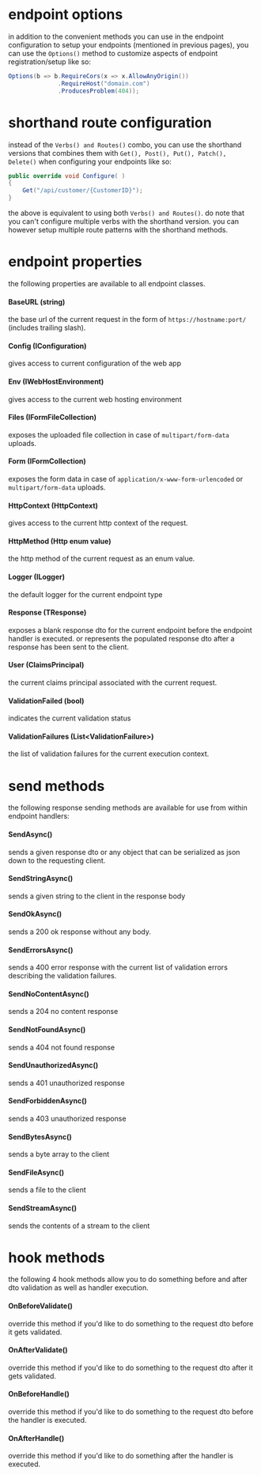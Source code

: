 # endpoint options
in addition to the convenient methods you can use in the endpoint configuration to setup your endpoints (mentioned in previous pages), you can use the `Options()` method to customize aspects of endpoint registration/setup like so:
```csharp
Options(b => b.RequireCors(x => x.AllowAnyOrigin())
              .RequireHost("domain.com")
              .ProducesProblem(404));
```

# shorthand route configuration

instead of the `Verbs() and Routes()` combo, you can use the shorthand versions that combines them with `Get(), Post(), Put(), Patch(), Delete()` when configuring your endpoints like so:
```csharp
public override void Configure( )
{
    Get("/api/customer/{CustomerID}");
}
```
the above is equivalent to using both `Verbs() and Routes()`. do note that you can't configure multiple verbs with the shorthand version. you can however setup multiple route patterns with the shorthand methods.

# endpoint properties
the following properties are available to all endpoint classes.

#### BaseURL (string)
the base url of the current request in the form of `https://hostname:port/` (includes trailing slash).

#### Config (IConfiguration)
gives access to current configuration of the web app

#### Env (IWebHostEnvironment)
gives access to the current web hosting environment

#### Files (IFormFileCollection)
exposes the uploaded file collection in case of `multipart/form-data` uploads.

#### Form (IFormCollection)
exposes the form data in case of `application/x-www-form-urlencoded` or `multipart/form-data` uploads.

#### HttpContext (HttpContext)
gives access to the current http context of the request.

#### HttpMethod (Http enum value)
the http method of the current request as an enum value.

#### Logger (ILogger)
the default logger for the current endpoint type

#### Response (TResponse)
exposes a blank response dto for the current endpoint before the endpoint handler is executed. or represents the populated response dto after a response has been sent to the client.

#### User (ClaimsPrincipal)
the current claims principal associated with the current request.

#### ValidationFailed (bool)
indicates the current validation status

#### ValidationFailures (List\<ValidationFailure\>)
the list of validation failures for the current execution context.

# send methods
the following response sending methods are available for use from within endpoint handlers:

#### SendAsync()
sends a given response dto or any object that can be serialized as json down to the requesting client.

#### SendStringAsync()
sends a given string to the client in the response body

#### SendOkAsync()
sends a 200 ok response without any body.

#### SendErrorsAsync()
sends a 400 error response with the current list of validation errors describing the validation failures.

#### SendNoContentAsync()
sends a 204 no content response

#### SendNotFoundAsync()
sends a 404 not found response

#### SendUnauthorizedAsync()
sends a 401 unauthorized response

#### SendForbiddenAsync()
sends a 403 unauthorized response

#### SendBytesAsync()
sends a byte array to the client

#### SendFileAsync()
sends a file to the client

#### SendStreamAsync()
sends the contents of a stream to the client

# hook methods
the following 4 hook methods allow you to do something before and after dto validation as well as handler execution.

#### OnBeforeValidate()
override this method if you'd like to do something to the request dto before it gets validated.

#### OnAfterValidate()
override this method if you'd like to do something to the request dto after it gets validated.

#### OnBeforeHandle()
override this method if you'd like to do something to the request dto before the handler is executed.

#### OnAfterHandle()
override this method if you'd like to do something after the handler is executed.